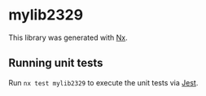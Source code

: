 # mylib2329

This library was generated with [Nx](https://nx.dev).

## Running unit tests

Run `nx test mylib2329` to execute the unit tests via [Jest](https://jestjs.io).
